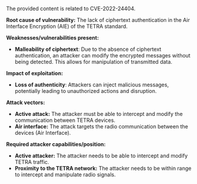 The provided content is related to CVE-2022-24404.

**Root cause of vulnerability:** The lack of ciphertext authentication in the Air Interface Encryption (AIE) of the TETRA standard.

**Weaknesses/vulnerabilities present:**
*   **Malleability of ciphertext**: Due to the absence of ciphertext authentication, an attacker can modify the encrypted messages without being detected. This allows for manipulation of transmitted data.

**Impact of exploitation:**
*   **Loss of authenticity**: Attackers can inject malicious messages, potentially leading to unauthorized actions and disruption.

**Attack vectors:**
*   **Active attack:** The attacker must be able to intercept and modify the communication between TETRA devices.
*   **Air interface:** The attack targets the radio communication between the devices (Air Interface).

**Required attacker capabilities/position:**
*   **Active attacker:** The attacker needs to be able to intercept and modify TETRA traffic.
*   **Proximity to the TETRA network:** The attacker needs to be within range to intercept and manipulate radio signals.